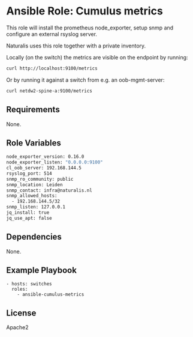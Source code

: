 # Ansible Role: Cumulus metrics

This role will install the prometheus node_exporter, setup snmp and configure an external rsyslog server.

Naturalis uses this role together with a private inventory.

Locally (on the switch) the metrics are visible on the endpoint by running:
```bash
curl http://localhost:9100/metrics
```
Or by running it against a switch from e.g. an oob-mgmt-server:
```bash
curl netdw2-spine-a:9100/metrics
```

## Requirements

None.

## Role Variables

```bash
node_exporter_version: 0.16.0
node_exporter_listen: "0.0.0.0:9100"
cl_oob_server: 192.168.144.5
rsyslog_port: 514
snmp_ro_community: public
snmp_location: Leiden
snmp_contact: infra@naturalis.nl
snmp_allowed_hosts:
  - 192.168.144.5/32
snmp_listen: 127.0.0.1
jq_install: true
jq_use_apt: false
```

## Dependencies

None.

## Example Playbook

    - hosts: switches
      roles:
        - ansible-cumulus-metrics

## License

Apache2
